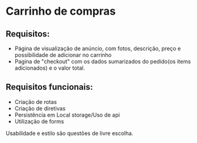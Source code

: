 # Carrinho de compras

## Requisitos:

- Página de visualização de anúncio, com fotos, descrição, preço e possibilidade de adicionar no carrinho
- Pagina de "checkout" com os dados sumarizados do pedido(os items adicionados) e o valor total.

## Requisitos funcionais:

- Criação de rotas
- Criação de diretivas
- Persistência em Local storage/Uso de api
- Utilização de forms

Usabilidade e estilo são questões de livre escolha.
